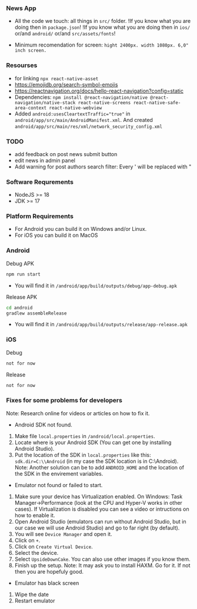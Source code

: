 ### News App
- All the code we touch: all things in `src/` folder. 
!If you know what you are doing then in `package.json`!
!If you know what you are doing then in `ios/` or/and `android/` or/and `src/assets/fonts`!

- Minimum recomendation for screen: `hight 2400px. width 1080px. 6,0" inch screen.`

### Resourses
- for linking `npx react-native-asset`
- https://emojidb.org/search-symbol-emojis
- https://reactnavigation.org/docs/hello-react-navigation?config=static
- Dependencies: `npm install @react-navigation/native @react-navigation/native-stack react-native-screens react-native-safe-area-context react-native-webview`
- Added `android:usesCleartextTraffic="true"` in `android/app/src/main/AndroidManifest.xml`. And created `android/app/src/main/res/xml/network_security_config.xml`

### TODO
- add feedback on post news submit button
- edit news in admin panel
- Add warning for post authors search filter: Every ' will be replaced with "

### Software Requrements
- NodeJS >= 18
- JDK >= 17

### Platform Requirements
- For Android you can build it on Windows and/or Linux.
- For iOS you can build it on MacOS

### Android
Debug APK
```bash
npm run start
```
- You will find it in `/android/app/build/outputs/debug/app-debug.apk`


Release APK 

```bash
cd android
gradlew assembleRelease
```
- You will find it in `/android/app/build/outputs/release/app-release.apk`


### iOS
Debug
```bash
not for now
```

Release
```bash
not for now
```

### Fixes for some problems for developers
Note: Research online for videos or articles on how to fix it. 

- Android SDK not found.
1. Make file `local.properties` in `/android/local.properties`.
2. Locate where is your Android SDK (You can get one by installing Android Studio).
3. Put the location of the SDK in `local.properties` like this: `sdk.dir=C:\\Android` (in my case the SDK location is in C:\\Android).
Note: Another solution can be to add `ANDROID_HOME` and the location of the SDK in the envirement variables.

- Emulator not found or failed to start.
1. Make sure your device has Virtualization enabled. On Windows: Task Manager->Performance  (look at the CPU and Hyper-V works in other cases). If Virtualization is disabled you can see a video or intructions on how to enable it.
2. Open Android Studio (emulators can run without Android Studio, but in our case we will use Android Studio) and go to far right (by default).
3. You will see `Device Manager` and open it.
4. Click on `+`.
5. Click on `Create Virtual Device`.
6. Select the device.
7. Select `UpsideDownCake`. You can also use other images if you know them.
8. Finish up the setup.
Note: It may ask you to install HAXM. Go for it. If not then you are hopefuly good.

- Emulator has black screen
1. Wipe the date
2. Restart emulator
